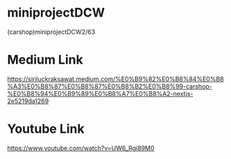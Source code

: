 # miniprojectDCW
(carshop)miniprojectDCW2/63
# Medium Link
https://siriluckraksawat.medium.com/%E0%B9%82%E0%B8%84%E0%B8%A3%E0%B8%87%E0%B8%87%E0%B8%B2%E0%B8%99-carshop-%E0%B8%94%E0%B9%89%E0%B8%A7%E0%B8%A2-nextjs-2e5219da1269
# Youtube Link
https://www.youtube.com/watch?v=UW6_Rgi89M0
